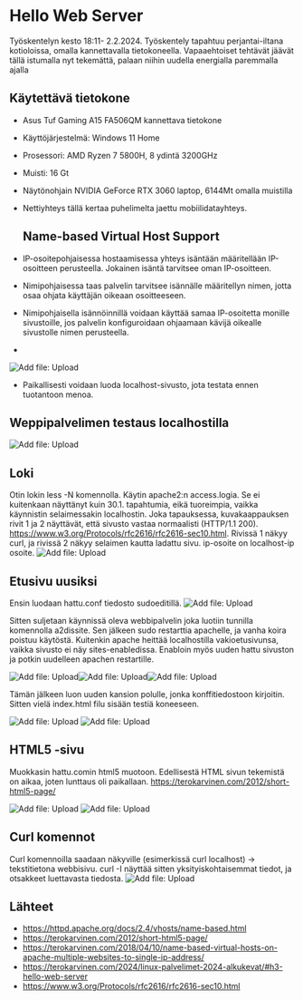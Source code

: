 # Hello Web Server
Työskentelyn kesto 18:11- 2.2.2024. Työskentely tapahtuu perjantai-iltana kotioloissa, omalla kannettavalla tietokoneella. Vapaaehtoiset tehtävät jäävät tällä istumalla nyt tekemättä, palaan niihin uudella energialla paremmalla ajalla

## Käytettävä tietokone
- Asus Tuf Gaming A15 FA506QM kannettava tietokone
- Käyttöjärjestelmä: Windows 11 Home
- Prosessori: AMD Ryzen 7 5800H, 8 ydintä 3200GHz
- Muisti: 16 Gt
- Näytönohjain NVIDIA GeForce RTX 3060 laptop, 6144Mt omalla muistilla
- Nettiyhteys tällä kertaa puhelimelta jaettu mobiilidatayhteys.

  ## Name-based Virtual Host Support
- IP-osoitepohjaisessa hostaamisessa yhteys isäntään määritellään IP-osoitteen perusteella. Jokainen isäntä tarvitsee oman IP-osoitteen.
- Nimipohjaisessa taas palvelin tarvitsee isännälle määritellyn nimen, jotta osaa ohjata käyttäjän oikeaan osoitteeseen.
- Nimipohjaisella isännöinnillä voidaan käyttää samaa IP-osoitetta monille sivustoille, jos palvelin konfiguroidaan ohjaamaan kävijä oikealle sivustolle nimen perusteella.
- 
![Add file: Upload](h3_virtual_host_config.png)
- Paikallisesti voidaan luoda localhost-sivusto, jota testata ennen tuotantoon menoa.

## Weppipalvelimen testaus localhostilla
![Add file: Upload](h3_curl_localhost.png)

## Loki
Otin lokin less -N komennolla. Käytin apache2:n access.logia. Se ei kuitenkaan näyttänyt kuin 30.1. tapahtumia, eikä tuoreimpia, vaikka käynnistin selaimessakin localhostin. Joka tapauksessa, kuvakaappauksen rivit 1 ja 2 näyttävät, että sivusto vastaa normaalisti (HTTP/1.1 200). https://www.w3.org/Protocols/rfc2616/rfc2616-sec10.html. Rivissä 1 näkyy curl, ja rivissä 2 näkyy selaimen kautta ladattu sivu. ip-osoite on localhost-ip osoite.
![Add file: Upload](h3_access_log.png)

## Etusivu uusiksi
Ensin luodaan hattu.conf tiedosto sudoeditillä.
![Add file: Upload](h3_hattu_conf.png)

Sitten suljetaan käynnissä oleva webbipalvelin joka luotiin tunnilla komennolla a2dissite. Sen jälkeen sudo restarttia apachelle, ja vanha koira poistuu käytöstä. Kuitenkin apache heittää localhostilla vakioetusivunsa, vaikka sivusto ei näy sites-enabledissa. Enabloin myös uuden hattu sivuston ja potkin uudelleen apachen restartille.

![Add file: Upload](h3_dissite_koira.png)![Add file: Upload](h3_dissite_koira_restart.png)![Add file: Upload](h3_hattu_enabled.png)

Tämän jälkeen luon uuden kansion polulle, jonka konffitiedostoon kirjoitin.
Sitten vielä index.html filu sisään testiä koneeseen.

![Add file: Upload](h3_hattu_test1.png)
![Add file: Upload](h3_hattu_test2.png)

## HTML5 -sivu
Muokkasin hattu.comin html5 muotoon. Edellisestä HTML sivun tekemistä on aikaa, joten lunttaus oli paikallaan. https://terokarvinen.com/2012/short-html5-page/

![Add file: Upload](h3_html5.png)
![Add file: Upload](h3_html_firefox.png)

## Curl komennot
Curl komennoilla saadaan näkyville (esimerkissä curl localhost) -> tekstitietona webbisivu. curl -I näyttää sitten yksityiskohtaisemmat tiedot, ja otsakkeet luettavasta tiedosta.
![Add file: Upload](h3_curl_i.png)

## Lähteet
- https://httpd.apache.org/docs/2.4/vhosts/name-based.html
- https://terokarvinen.com/2012/short-html5-page/
- https://terokarvinen.com/2018/04/10/name-based-virtual-hosts-on-apache-multiple-websites-to-single-ip-address/
- https://terokarvinen.com/2024/linux-palvelimet-2024-alkukevat/#h3-hello-web-server
- https://www.w3.org/Protocols/rfc2616/rfc2616-sec10.html
